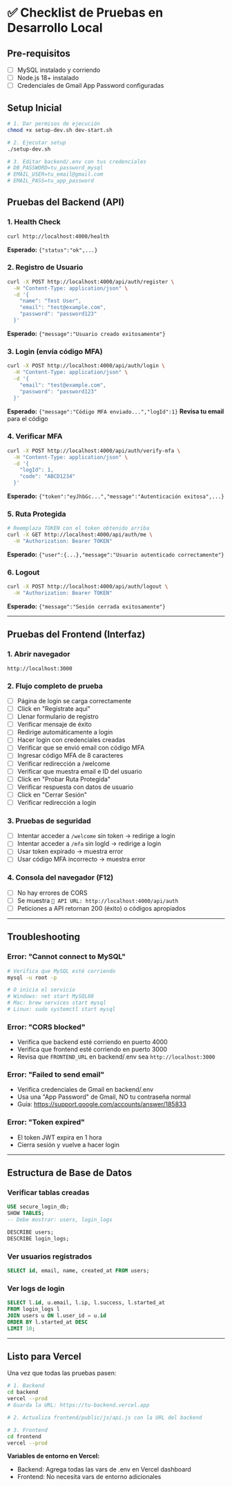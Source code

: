 # ✅ Checklist de Pruebas en Desarrollo Local

## Pre-requisitos
- [ ] MySQL instalado y corriendo
- [ ] Node.js 18+ instalado
- [ ] Credenciales de Gmail App Password configuradas

## Setup Inicial
```bash
# 1. Dar permisos de ejecución
chmod +x setup-dev.sh dev-start.sh

# 2. Ejecutar setup
./setup-dev.sh

# 3. Editar backend/.env con tus credenciales
# DB_PASSWORD=tu_password_mysql
# EMAIL_USER=tu_email@gmail.com
# EMAIL_PASS=tu_app_password
```

## Pruebas del Backend (API)

### 1. Health Check
```bash
curl http://localhost:4000/health
```
**Esperado:** `{"status":"ok",...}`

### 2. Registro de Usuario
```bash
curl -X POST http://localhost:4000/api/auth/register \
  -H "Content-Type: application/json" \
  -d '{
    "name": "Test User",
    "email": "test@example.com",
    "password": "password123"
  }'
```
**Esperado:** `{"message":"Usuario creado exitosamente"}`

### 3. Login (envía código MFA)
```bash
curl -X POST http://localhost:4000/api/auth/login \
  -H "Content-Type: application/json" \
  -d '{
    "email": "test@example.com",
    "password": "password123"
  }'
```
**Esperado:** `{"message":"Código MFA enviado...","logId":1}`
**Revisa tu email** para el código

### 4. Verificar MFA
```bash
curl -X POST http://localhost:4000/api/auth/verify-mfa \
  -H "Content-Type: application/json" \
  -d '{
    "logId": 1,
    "code": "ABCD1234"
  }'
```
**Esperado:** `{"token":"eyJhbGc...","message":"Autenticación exitosa",...}`

### 5. Ruta Protegida
```bash
# Reemplaza TOKEN con el token obtenido arriba
curl -X GET http://localhost:4000/api/auth/me \
  -H "Authorization: Bearer TOKEN"
```
**Esperado:** `{"user":{...},"message":"Usuario autenticado correctamente"}`

### 6. Logout
```bash
curl -X POST http://localhost:4000/api/auth/logout \
  -H "Authorization: Bearer TOKEN"
```
**Esperado:** `{"message":"Sesión cerrada exitosamente"}`

---

## Pruebas del Frontend (Interfaz)

### 1. Abrir navegador
```
http://localhost:3000
```

### 2. Flujo completo de prueba
- [ ] Página de login se carga correctamente
- [ ] Click en "Regístrate aquí"
- [ ] Llenar formulario de registro
- [ ] Verificar mensaje de éxito
- [ ] Redirige automáticamente a login
- [ ] Hacer login con credenciales creadas
- [ ] Verificar que se envió email con código MFA
- [ ] Ingresar código MFA de 8 caracteres
- [ ] Verificar redirección a /welcome
- [ ] Verificar que muestra email e ID del usuario
- [ ] Click en "Probar Ruta Protegida"
- [ ] Verificar respuesta con datos de usuario
- [ ] Click en "Cerrar Sesión"
- [ ] Verificar redirección a login

### 3. Pruebas de seguridad
- [ ] Intentar acceder a `/welcome` sin token → redirige a login
- [ ] Intentar acceder a `/mfa` sin logId → redirige a login
- [ ] Usar token expirado → muestra error
- [ ] Usar código MFA incorrecto → muestra error

### 4. Consola del navegador (F12)
- [ ] No hay errores de CORS
- [ ] Se muestra `🔗 API URL: http://localhost:4000/api/auth`
- [ ] Peticiones a API retornan 200 (éxito) o códigos apropiados

---

## Troubleshooting

### Error: "Cannot connect to MySQL"
```bash
# Verifica que MySQL esté corriendo
mysql -u root -p

# O inicia el servicio
# Windows: net start MySQL80
# Mac: brew services start mysql
# Linux: sudo systemctl start mysql
```

### Error: "CORS blocked"
- Verifica que backend esté corriendo en puerto 4000
- Verifica que frontend esté corriendo en puerto 3000
- Revisa que `FRONTEND_URL` en backend/.env sea `http://localhost:3000`

### Error: "Failed to send email"
- Verifica credenciales de Gmail en backend/.env
- Usa una "App Password" de Gmail, NO tu contraseña normal
- Guía: https://support.google.com/accounts/answer/185833

### Error: "Token expired"
- El token JWT expira en 1 hora
- Cierra sesión y vuelve a hacer login

---

## Estructura de Base de Datos

### Verificar tablas creadas
```sql
USE secure_login_db;
SHOW TABLES;
-- Debe mostrar: users, login_logs

DESCRIBE users;
DESCRIBE login_logs;
```

### Ver usuarios registrados
```sql
SELECT id, email, name, created_at FROM users;
```

### Ver logs de login
```sql
SELECT l.id, u.email, l.ip, l.success, l.started_at 
FROM login_logs l 
JOIN users u ON l.user_id = u.id
ORDER BY l.started_at DESC
LIMIT 10;
```

---

## Listo para Vercel

Una vez que todas las pruebas pasen:
```bash
# 1. Backend
cd backend
vercel --prod
# Guarda la URL: https://tu-backend.vercel.app

# 2. Actualiza frontend/public/js/api.js con la URL del backend

# 3. Frontend
cd frontend
vercel --prod
```

**Variables de entorno en Vercel:**
- Backend: Agrega todas las vars de .env en Vercel dashboard
- Frontend: No necesita vars de entorno adicionales